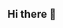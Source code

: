 ## Hi there 👋

<!--
**XOOWAAN/XOOWAAN** is a ✨ _special_ ✨ repository because its `README.md` (this file) appears on your GitHub profile.

https://img.shields.io/badge/unity-%23000000.svg?&style=for-the-badge&logo=unity&logoColor=white

# Hello World

## My Tools

![Unity](https://img.shields.io/badge/unity-%23000000.svg?&style=for-the-badge&logo=unity&logoColor=white)
